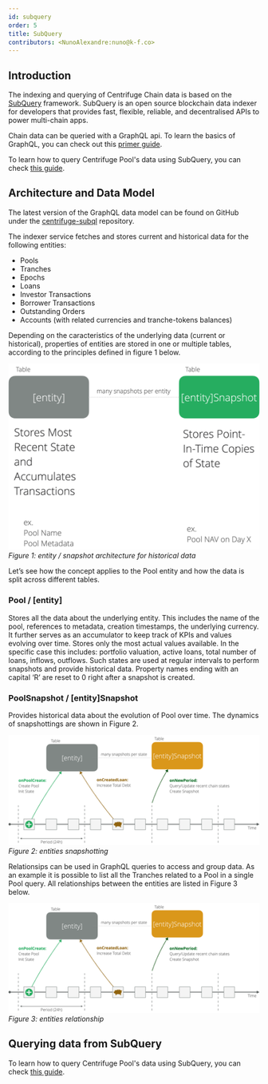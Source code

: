 ```yaml
---
id: subquery
order: 5
title: SubQuery
contributors: <NunoAlexandre:nuno@k-f.co>
---
```


## Introduction
The indexing and querying of Centrifuge Chain data is based on the [SubQuery](https://subquery.network/) framework. SubQuery is an open source blockchain data indexer for developers that provides fast, flexible, reliable, and decentralised APIs to power multi-chain apps.

Chain data can be queried with a GraphQL api. To learn the basics of GraphQL, you can check out this [primer guide](https://medium.com/graphprotocol/graphql-will-power-the-decentralized-web-d7443a69c69a).

To learn how to query Centrifuge Pool's data using SubQuery, you can check [this guide](/build/guides/querying-data-subquery).

## Architecture and Data Model

The latest version of the GraphQL data model can be found on GitHub under the [centrifuge-subql](https://github.com/embrio-tech/centrifuge-subql/blob/main/schema.graphql) repository.

The indexer service fetches and stores current and historical data for the following entities:

- Pools
- Tranches
- Epochs
- Loans
- Investor Transactions
- Borrower Transactions
- Outstanding Orders
- Accounts (with related currencies and tranche-tokens balances)

Depending on the caracteristics of the underlying data (current or historical), properties of entities are stored in one or multiple tables, according to the principles defined in figure 1 below.

![](./images/figure1.png)
*Figure 1: entity / snapshot architecture for historical data*

Let’s see how the concept applies to the Pool entity and how the data is split across different tables.

### Pool / [entity]

Stores all the data about the underlying entity. This includes the name of the pool, references to metadata, creation timestamps, the underlying currency. It further serves as an accumulator to keep track of KPIs and values evolving over time. Stores only the most actual values available. In the specific case this includes: portfolio valuation, active loans, total number of loans, inflows, outflows. Such states are used at regular intervals to perform snapshots and provide historical data. Property names ending with an capital ‘R’ are reset to 0 right after a snapshot is created.

### PoolSnapshot / [entity]Snapshot

Provides historical data about the evolution of Pool over time. The dynamics of snapshottings are shown in Figure 2.

![](./images/figure2.png)
*Figure 2: entities snapshotting*

Relationsips can be used in GraphQL queries to access and group data. As an example it is possible to list all the Tranches related to a Pool in a single Pool query. All relationships between the entities are listed in Figure 3 below.

![](./images/figure2.png)
*Figure 3: entities relationship*

## Querying data from SubQuery

To learn how to query Centrifuge Pool's data using SubQuery, you can check [this guide](/build/guides/querying-data-subquery).

